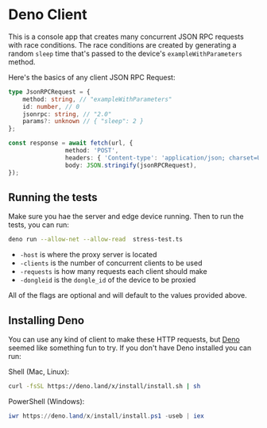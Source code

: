 # Deno Client

This is a console app that creates many concurrent JSON RPC requests with race conditions. The race conditions are created by generating a random `sleep` time that's passed to the device's `exampleWithParameters` method.

Here's the basics of any client JSON RPC Request:

```ts
type JsonRPCRequest = {
    method: string, // "exampleWithParameters"
    id: number, // 0
    jsonrpc: string, // "2.0"
    params?: unknown // { "sleep": 2 }
};

const response = await fetch(url, {
                method: 'POST',
                headers: { 'Content-type': 'application/json; charset=UTF-8' },
                body: JSON.stringify(jsonRPCRequest),
});

```

## Running the tests

Make sure you hae the server and edge device running. Then to run the tests, you can run:

```sh
deno run --allow-net --allow-read  stress-test.ts
```

- `-host` is where the proxy server is located
- `-clients` is the number of concurrent clients to be used
- `-requests` is how many requests each client should make
- `-dongleid` is the `dongle_id` of the device to be proxied

All of the flags are optional and will default to the values provided above.

## Installing Deno

You can use any kind of client to make these HTTP requests, but [Deno](https://deno.land) seemed like something fun to try. If you don't have Deno installed you can run:

Shell (Mac, Linux):

```sh
curl -fsSL https://deno.land/x/install/install.sh | sh
```

PowerShell (Windows):

```powershell
iwr https://deno.land/x/install/install.ps1 -useb | iex
```

